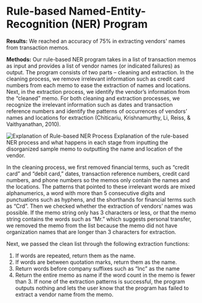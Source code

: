 # Rule-based Named-Entity-Recognition (NER) Program
**Results:** We reached an accuracy of 75% in extracting vendors' names from transaction memos.

**Methods:**
Our rule-based NER program takes in a list of transaction memos as input and provides a list of vendor names (or indicated failures) as output. The program consists of two parts – cleaning and extraction. In the cleaning process, we remove irrelevant information such as credit card numbers from each memo to ease the extraction of names and locations. Next, in the extraction process, we identify the vendor’s information from the “cleaned” memo. For both cleaning and extraction processes, we recognize the irrelevant information such as dates and transaction reference numbers and identify the patterns of occurrences of vendors’ names and locations for extraction (Chiticariu, Krishnamurthy, Li, Reiss, & Vaithyanathan, 2010). 

![Explanation of Rule-based NER Process]()
Explanation of the rule-based NER process and what happens in each stage from inputting the disorganized sample memo to outputting the name and location of the vendor. 

In the cleaning process, we first removed financial terms, such as “credit card” and “debit card,” dates, transaction reference numbers, credit card numbers, and phone numbers so the memos only contain the names and the locations. The patterns that pointed to these irrelevant words are mixed alphanumerics, a word with more than 5 consecutive digits and punctuations such as hyphens, and the shorthands for financial terms such as “Crd”. Then we checked whether the extraction of vendors’ names was possible. If the memo string only has 3 characters or less, or that the memo string contains the words such as “Mr.” which suggests personal transfer, we removed the memo from the list because the memo did not have organization names that are longer than 3 characters for extraction.

Next, we passed the clean list through the following extraction functions:
1. If words are repeated, return them as the name.
2. If words are between quotation marks, return them as the name.
3. Return words before company suffixes such as “Inc” as the name
4. Return the entire memo as name if the word count in the memo is fewer than 3.
If none of the extraction patterns is successful, the program outputs nothing and lets the user know that the program has failed to extract a vendor name from the memo.
